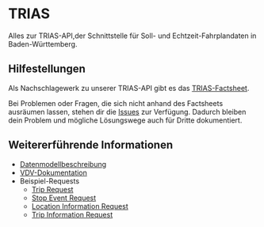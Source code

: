 # TRIAS
Alles zur TRIAS-API,der Schnittstelle für Soll- und Echtzeit-Fahrplandaten in Baden-Württemberg.

## Hilfestellungen
Als Nachschlagewerk zu unserer TRIAS-API gibt es das [TRIAS-Factsheet](https://www.mobidata-bw.de/data/MobiDataBW_Factsheet_TRIAS.pdf).

Bei Problemen oder Fragen, die sich nicht anhand des Factsheets ausräumen lassen, stehen dir die [Issues](https://github.com/mobidata-bw/TRIAS/issues) zur Verfügung. Dadurch bleiben dein Problem und mögliche Lösungswege auch für Dritte dokumentiert.

## Weitererführende Informationen
* [Datenmodellbeschreibung](https://www.mobidata-bw.de/data/Mentz%20Datenmodellbeschreibung_%20TRIAS%201.2%20Dokumentation%20-%20Trias%201.2%20Kundendokumentation.pdf)
* [VDV-Dokumentation](https://www.vdv.de/ip-kom-oev.aspx)
* Beispiel-Requests
  * [Trip Request](https://www.mobidata-bw.de/data/TripRequest.txt)
  * [Stop Event Request](https://www.mobidata-bw.de/data/StopEventRequest.txt)
  * [Location Information Request](https://www.mobidata-bw.de/data/LocationInformationRequest.txt)
  * [Trip Information Request](https://www.mobidata-bw.de/data/TripInformationRequest.txt)

